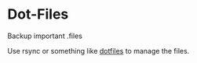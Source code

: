 # Dot-Files

Backup important .files

Use rsync or something like [dotfiles](https://github.com/jbernard/dotfiles "github: dotfiles") to manage the files.
